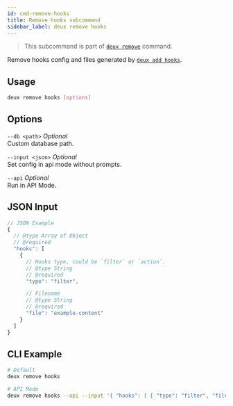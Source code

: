 ```yaml
---
id: cmd-remove-hooks
title: Remove hooks subcommand
sidebar_label: deux remove hooks
---
```


> This subcommand is part of [`deux remove`](cmd-remove.html) command.

Remove hooks config and files generated by [`deux add hooks`](cmd-add-hooks.html).

## Usage
```bash
deux remove hooks [options]
```

## Options
`--db <path>` *Optional*  
Custom database path.

`--input <json>` *Optional*  
Set config in api mode without prompts.

`--api` *Optional*  
Run in API Mode.

## JSON Input
```javascript 
// JSON Example
{
  // @type Array of Object
  // @required
  "hooks": [
    {
      // Hooks type, could be `filter` or `action`.
      // @type String
      // @required
      "type": "filter",

      // Filename
      // @type String
      // @required
      "file": "example-content"
    }
  ]
}
```

## CLI Example
```bash
# Default
deux remove hooks

# API Mode
deux remove hooks --api --input '{ "hooks": [ { "type": "filter", "file": "example-content" } ] }'
```
